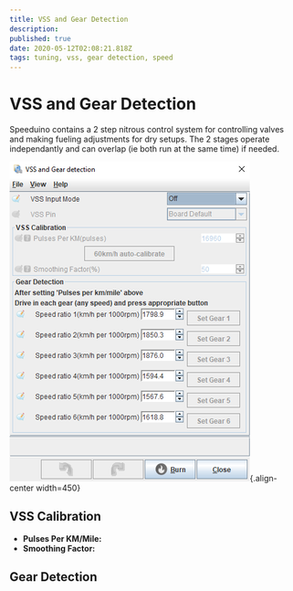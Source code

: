 ```yaml
---
title: VSS and Gear Detection
description: 
published: true
date: 2020-05-12T02:08:21.818Z
tags: tuning, vss, gear detection, speed
---
```


# VSS and Gear Detection
Speeduino contains a 2 step nitrous control system for controlling valves and making fueling adjustments for dry setups. 
The 2 stages operate independantly and can overlap (ie both run at the same time) if needed. 

![VSS Configuration dialog](/img/accessories/vss_settings.png){.align-center width=450}

## VSS Calibration
- **Pulses Per KM/Mile:**
- **Smoothing Factor:** 

## Gear Detection

